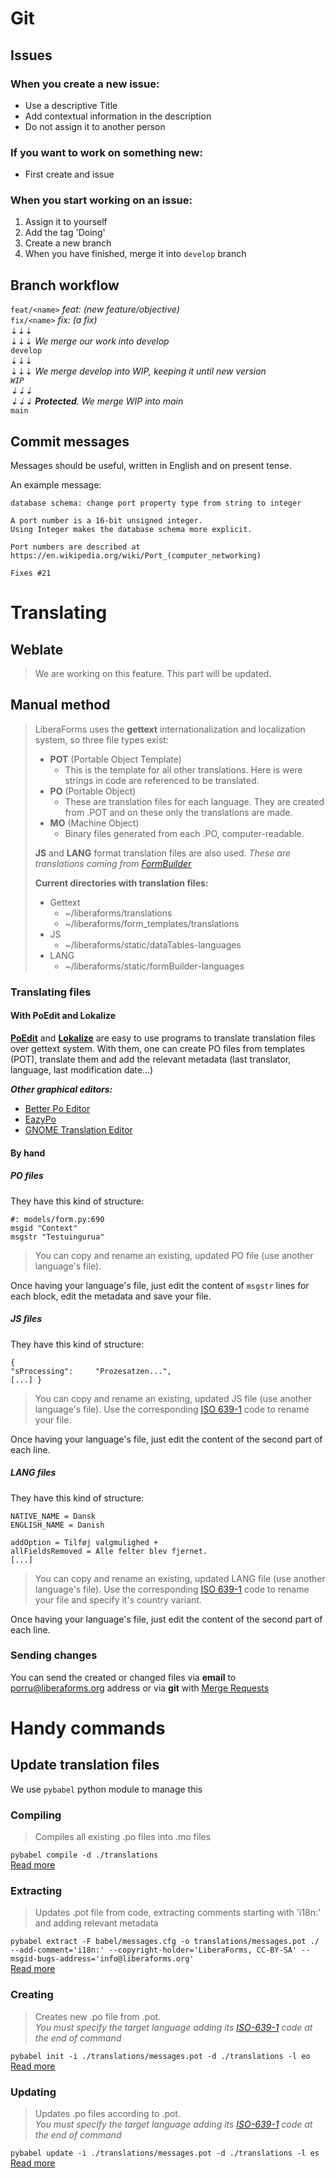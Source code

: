 # Git
## Issues
### When you create a new issue:
* Use a descriptive Title
* Add contextual information in the description
* Do not assign it to another person

### If you want to work on something new:
* First create and issue

### When you start working on an issue:
1. Assign it to yourself
2. Add the tag 'Doing'
3. Create a new branch
4. When you have finished, merge it into `develop` branch
    
## Branch workflow
`feat/<name>` _feat: (new feature/objective)_  
`fix/<name>` _fix: (a fix)_  
⇣⇣⇣  
⇣⇣⇣ _We merge our work into develop_  
`develop`  
⇣⇣⇣   
⇣⇣⇣ _We merge develop into WIP, keeping it until  new version  
`WIP`  
⇣⇣⇣  
⇣⇣⇣ **Protected**. We merge WIP into main_  
`main` 

## Commit messages

Messages should be useful, written in English and on present tense.

An example message:
```
database schema: change port property type from string to integer

A port number is a 16-bit unsigned integer.
Using Integer makes the database schema more explicit.

Port numbers are described at
https://en.wikipedia.org/wiki/Port_(computer_networking)

Fixes #21
```


# Translating
## Weblate
> We are working on this feature. This part will be updated.

## Manual method
> LiberaForms uses the **gettext** internationalization and localization system, so three file types exist:
> + **POT** (Portable Object Template)
>   + This is the template for all other translations. Here is were strings in code are referenced to be translated.
> + **PO** (Portable Object)
>   + These are translation files for each language. They are created from .POT and on these only the translations are made.
> + **MO** (Machine Object)
>   + Binary files generated from each .PO, computer-readable.
>   
> **JS** and **LANG** format translation files are also used. _These are translations coming from [FormBuilder](https://github.com/kevinchappell/formBuilder)_
> 
> **Current directories with translation files:**  
> + Gettext
>   + ~/liberaforms/translations
>   + ~/liberaforms/form_templates/translations 
> + JS
>   + ~/liberaforms/static/dataTables-languages  
> + LANG
>   + ~/liberaforms/static/formBuilder-languages   

### Translating files
#### With PoEdit and Lokalize
[**PoEdit**](https://poedit.net/) and [**Lokalize**](https://apps.kde.org/lokalize/) are easy to use programs to translate translation files over gettext system. With them, one can create PO files from templates (POT), translate them and add the relevant metadata (last translator, language, last modification date...)

***Other graphical editors:***  
* [Better Po Editor](https://github.com/mlocati/betterpoeditor/releases)
* [EazyPo](http://www.eazypo.ca/)
* [GNOME Translation Editor](https://wiki.gnome.org/Apps/Gtranslator)

#### By hand
##### PO files
They have this kind of structure:
```
#: models/form.py:690  
msgid "Context"
msgstr "Testuingurua"
```
> You can copy and rename an existing, updated PO file (use another language's file). <!-- Use the corresponding [ISO 639-1](https://en.wikipedia.org/wiki/List_of_ISO_639-1_codes) code to rename your file. -->

Once having your language's file, just edit the content of `msgstr` lines for each block, edit the metadata and save your file.

##### JS files
They have this kind of structure:
```
{
"sProcessing":     "Prozesatzen...",
[...] }
```
> You can copy and rename an existing, updated JS file (use another language's file). Use the corresponding [ISO 639-1](https://en.wikipedia.org/wiki/List_of_ISO_639-1_codes) code to rename your file.

Once having your language's file, just edit the content of the second part of each line.

##### LANG files
They have this kind of structure:
```
NATIVE_NAME = Dansk
ENGLISH_NAME = Danish

addOption = Tilføj valgmulighed +
allFieldsRemoved = Alle felter blev fjernet.
[...]
```
> You can copy and rename an existing, updated LANG file (use another language's file). Use the corresponding [ISO 639-1](https://en.wikipedia.org/wiki/List_of_ISO_639-1_codes) code to rename your file and specify it's country variant.

Once having your language's file, just edit the content of the second part of each line.



### Sending changes
You can send the created or changed files via **email** to porru@liberaforms.org address or via **git** with [Merge Requests](https://docs.gitlab.com/ee/user/project/merge_requests/creating_merge_requests.html)

# Handy commands
## Update translation files
We use `pybabel` python module to manage this

### Compiling
> Compiles all existing .po files into .mo files

`pybabel compile -d ./translations`  
[Read more](http://babel.pocoo.org/en/latest/cmdline.html#compile)

### Extracting
> Updates .pot file from code, extracting comments starting with 'i18n:' and adding relevant metadata

`pybabel extract -F babel/messages.cfg -o translations/messages.pot ./ --add-comment='i18n:' --copyright-holder='LiberaForms, CC-BY-SA' --msgid-bugs-address='info@liberaforms.org'`  
[Read more](http://babel.pocoo.org/en/latest/cmdline.html#extract)

### Creating
> Creates new .po file from .pot.  
_You must specify the target language adding its [ISO-639-1](https://en.wikipedia.org/wiki/List_of_ISO_639-1_codes) code at the end of command_

`pybabel init -i ./translations/messages.pot -d ./translations -l eo`  
[Read more](http://babel.pocoo.org/en/latest/cmdline.html#init)

### Updating
> Updates .po files according to .pot.  
_You must specify the target language adding its [ISO-639-1](https://en.wikipedia.org/wiki/List_of_ISO_639-1_codes) code at the end of command_

`pybabel update -i ./translations/messages.pot -d ./translations -l es`  
[Read more](http://babel.pocoo.org/en/latest/cmdline.html#update)